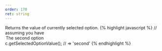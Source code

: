 ```yaml
---
order: 170
ret: string
---
```

Returns the value of currently selected option.
{% highlight javascript %}
// assuming you have <option value="second">The second option</option>
c.getSelectedOptionValue(); // => 'second'
{% endhighlight %}